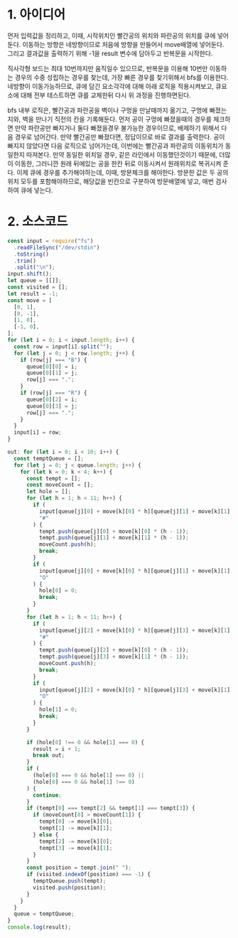 # 1. 아이디어

먼저 입력값을 정리하고, 이때, 시작위치인 빨간공의 위치와 파란공의 위치를 큐에 넣어둔다. 이동하는 방향은 네방향이므로 처음에 방향을 만들어서 move배열에 넣어둔다. 그리고 결과값을 출력하기 위해 -1을 result 변수에 담아두고 반복문을 시작한다.

직사각형 보드는 최대 10번까지만 움직일수 있으므로, 반복문을 이용해 10번만 이동하는 경우의 수중 성립하는 경우를 찾는데, 가장 빠른 경우를 찾기위해서 bfs를 이용한다. 네방향이 이동가능하므로, 큐에 담긴 요소각각에 대해 아래 로직을 적용시켜보고, 큐요소에 대해 전부 테스트하면 큐를 교체한뒤 다시 위 과정을 진행하면된다.

bfs 내부 로직은, 빨간공과 파란공을 벽이나 구멍을 만날때까지 옮기고, 구멍에 빠졌는지와, 벽을 만나기 직전의 칸을 기록해둔다. 먼저 공이 구멍에 빠졌을때의 경우를 체크하면 만약 파란공만 빠지거나 둘다 빠졌을경우 불가능한 경우이므로, 배제하기 위해서 다음 경우로 넘어간다. 만약 빨간공만 빠졌다면, 정답이므로 바로 결과를 출력한다. 공이 빠지지 않았다면 다음 로직으로 넘어가는데, 이번에는 빨간공과 파란공의 이동위치가 동일한지 따져본다. 만약 동일한 위치일 경우, 같은 라인에서 이동했던것이기 때문에, 더많이 이동한, 그러니깐 원래 뒤에있는 공을 한칸 뒤로 이동시켜서 원래위치로 복귀시켜 준다. 이제 큐에 경우를 추가해야하는데, 이때, 방문체크를 해야한다. 방문한 값은 두 공의 위치 모두를 포함해야하므로, 해당값을 빈칸으로 구분하여 방문배열에 넣고, 매번 검사하여 큐에 넣는다.

# 2. 소스코드

```javascript
const input = require("fs")
  .readFileSync("/dev/stdin")
  .toString()
  .trim()
  .split("\n");
input.shift();
let queue = [[]];
const visited = [];
let result = -1;
const move = [
  [0, 1],
  [0, -1],
  [1, 0],
  [-1, 0],
];
for (let i = 0; i < input.length; i++) {
  const row = input[i].split("");
  for (let j = 0; j < row.length; j++) {
    if (row[j] === "B") {
      queue[0][0] = i;
      queue[0][1] = j;
      row[j] === ".";
    }
    if (row[j] === "R") {
      queue[0][2] = i;
      queue[0][3] = j;
      row[j] === ".";
    }
  }
  input[i] = row;
}

out: for (let i = 0; i < 10; i++) {
  const temptQueue = [];
  for (let j = 0; j < queue.length; j++) {
    for (let k = 0; k < 4; k++) {
      const tempt = [];
      const moveCount = [];
      let hole = [];
      for (let h = 1; h < 11; h++) {
        if (
          input[queue[j][0] + move[k][0] * h][queue[j][1] + move[k][1] * h] ===
          "#"
        ) {
          tempt.push(queue[j][0] + move[k][0] * (h - 1));
          tempt.push(queue[j][1] + move[k][1] * (h - 1));
          moveCount.push(h);
          break;
        }
        if (
          input[queue[j][0] + move[k][0] * h][queue[j][1] + move[k][1] * h] ===
          "O"
        ) {
          hole[0] = 0;
          break;
        }
      }
      for (let h = 1; h < 11; h++) {
        if (
          input[queue[j][2] + move[k][0] * h][queue[j][3] + move[k][1] * h] ===
          "#"
        ) {
          tempt.push(queue[j][2] + move[k][0] * (h - 1));
          tempt.push(queue[j][3] + move[k][1] * (h - 1));
          moveCount.push(h);
          break;
        }
        if (
          input[queue[j][2] + move[k][0] * h][queue[j][3] + move[k][1] * h] ===
          "O"
        ) {
          hole[1] = 0;
          break;
        }
      }

      if (hole[0] !== 0 && hole[1] === 0) {
        result = i + 1;
        break out;
      }
      if (
        (hole[0] === 0 && hole[1] === 0) ||
        (hole[0] === 0 && hole[1] !== 0)
      ) {
        continue;
      }
      if (tempt[0] === tempt[2] && tempt[1] === tempt[3]) {
        if (moveCount[0] > moveCount[1]) {
          tempt[0] -= move[k][0];
          tempt[1] -= move[k][1];
        } else {
          tempt[2] -= move[k][0];
          tempt[3] -= move[k][1];
        }
      }
      const position = tempt.join(" ");
      if (visited.indexOf(position) === -1) {
        temptQueue.push(tempt);
        visited.push(position);
      }
    }
  }
  queue = temptQueue;
}
console.log(result);
```
